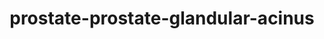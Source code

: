 ---
title: prostate-prostate-glandular-acinus
release_version: v1.3
hra_release_version:
  - v1.2
  - v1.3
model_type: 2d-ftu
description: 'This functional tissue unit (FTU) illustration was created from anatomical structures and cell types listed in the ASCT+B Table [Prostate v1.0](https://doi.org/10.48539/HBM835.WCGP.479). Multiple histology atlases, especially Human Microscopic Anatomy (R.V. Krstić, 1994) and Histology: A Text and Atlas (Michael H. Ross, et al., 2003) were referenced. Definitive source: [(Henry et al. 2018)](https://doi.org/10.1016/j.celrep.2018.11.086).'
creators:
  - 0000-0002-3775-8574
project_leads:
  - 0000-0002-3321-6137
reviewers:
  - 0000-0002-0746-927X
creation_date: 2022-05-06T00:00:00
license: CC BY 4.0
publisher:  HuBMAP 
funder:  National Institutes of Health 
award_number:  OT2OD026671 
hubmap_id:  HBM523.TDCH.662 
datatable: prostate_glandular_acinus_prostate.svg
doi: https://doi.org/10.48539/HBM523.TDCH.662
---